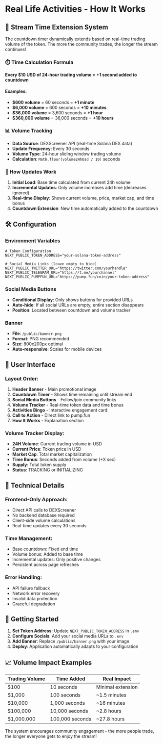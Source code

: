 # Real Life Activities - How It Works

## 🎯 **Stream Time Extension System**

The countdown timer dynamically extends based on real-time trading volume of the token. The more the community trades, the longer the stream continues!

### ⏱️ **Time Calculation Formula**

**Every $10 USD of 24-hour trading volume = +1 second added to countdown**

#### Examples:
- **$600 volume** = 60 seconds = **+1 minute**
- **$6,000 volume** = 600 seconds = **+10 minutes** 
- **$36,000 volume** = 3,600 seconds = **+1 hour**
- **$360,000 volume** = 36,000 seconds = **+10 hours**

### 📊 **Volume Tracking**

- **Data Source**: DEXScreener API (real-time Solana DEX data)
- **Update Frequency**: Every 30 seconds
- **Volume Type**: 24-hour sliding window trading volume
- **Calculation**: `Math.floor(volume24hUsd / 10)` seconds

### 🔄 **How Updates Work**

1. **Initial Load**: Base time calculated from current 24h volume
2. **Incremental Updates**: Only volume increases add time (decreases ignored)
3. **Real-time Display**: Shows current volume, price, market cap, and time bonus
4. **Countdown Extension**: New time automatically added to the countdown

## 🛠️ **Configuration**

### Environment Variables

```env
# Token Configuration
NEXT_PUBLIC_TOKEN_ADDRESS="your-solana-token-address"

# Social Media Links (leave empty to hide)
NEXT_PUBLIC_TWITTER_URL="https://twitter.com/yourhandle"
NEXT_PUBLIC_TELEGRAM_URL="https://t.me/yourchannel"
NEXT_PUBLIC_PUMPFUN_URL="https://pump.fun/coin/your-token-address"
```

### Social Media Buttons

- **Conditional Display**: Only shows buttons for provided URLs
- **Auto-hide**: If all social URLs are empty, entire section disappears
- **Position**: Located between countdown and volume tracker

### Banner

- **File**: `/public/banner.png`
- **Format**: PNG recommended
- **Size**: 800x200px optimal
- **Auto-responsive**: Scales for mobile devices

## 📱 **User Interface**

### Layout Order:
1. **Header Banner** - Main promotional image
2. **Countdown Timer** - Shows time remaining until stream end
3. **Social Media Buttons** - Follow/join community links
4. **Volume Tracker** - Real-time token data and time bonus
5. **Activities Bingo** - Interactive engagement card
6. **Call to Action** - Direct link to pump.fun
7. **How It Works** - Explanation section

### Volume Tracker Display:
- **24H Volume**: Current trading volume in USD
- **Current Price**: Token price in USD
- **Market Cap**: Total market capitalization
- **Time Bonus**: Seconds added from volume (+X sec)
- **Supply**: Total token supply
- **Status**: TRACKING or INITIALIZING

## 🔧 **Technical Details**

### Frontend-Only Approach:
- Direct API calls to DEXScreener
- No backend database required
- Client-side volume calculations
- Real-time updates every 30 seconds

### Time Management:
- Base countdown: Fixed end time
- Volume bonus: Added to base time
- Incremental updates: Only positive changes
- Persistent across page refreshes

### Error Handling:
- API failure fallback
- Network error recovery
- Invalid data protection
- Graceful degradation

## 🚀 **Getting Started**

1. **Set Token Address**: Update `NEXT_PUBLIC_TOKEN_ADDRESS` in `.env`
2. **Configure Socials**: Add your social media URLs to `.env`
3. **Add Banner**: Replace `/public/banner.png` with your image
4. **Deploy**: Application automatically adapts to your configuration

## 📈 **Volume Impact Examples**

| Trading Volume | Time Added | Real Impact |
|---------------|------------|-------------|
| $100 | 10 seconds | Minimal extension |
| $1,000 | 100 seconds | ~1.5 minutes |
| $10,000 | 1,000 seconds | ~16 minutes |
| $100,000 | 10,000 seconds | ~2.8 hours |
| $1,000,000 | 100,000 seconds | ~27.8 hours |

The system encourages community engagement - the more people trade, the longer everyone gets to enjoy the stream!
